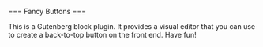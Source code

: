 === Fancy Buttons ===

This is a Gutenberg block plugin. It provides a visual editor that you can use to create a back-to-top button on the front end. Have fun!
